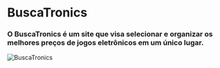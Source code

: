 # BuscaTronics

### O BuscaTronics é um site que visa selecionar e organizar os melhores preços de jogos eletrônicos em um único lugar.

![BuscaTronics](https://github.com/UNIVEM-BCC-BSI/buscatronics/assets/99358471/0e7e8daa-e77f-42b4-bfb6-63be57d2c726) <br/>
